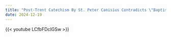 ```yaml
---
title: "Post-Trent Catechism By St. Peter Canisius Contradicts \"Baptism Of Desire\""
date: 2024-12-19
---
```


{{< youtube LCfbFDcIGSw >}}
